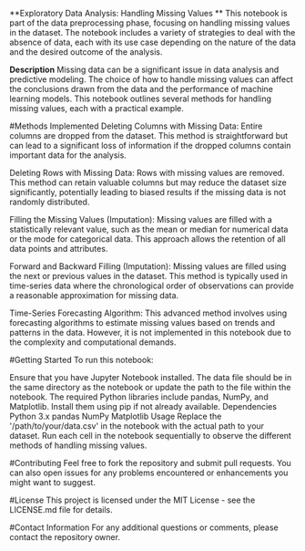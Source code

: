 **Exploratory Data Analysis: Handling Missing Values
**
This notebook is part of the data preprocessing phase, focusing on handling missing values in the dataset. The notebook includes a variety of strategies to deal with the absence of data, each with its use case depending on the nature of the data and the desired outcome of the analysis.

**Description**
Missing data can be a significant issue in data analysis and predictive modeling. The choice of how to handle missing values can affect the conclusions drawn from the data and the performance of machine learning models. This notebook outlines several methods for handling missing values, each with a practical example.

#Methods Implemented
Deleting Columns with Missing Data: Entire columns are dropped from the dataset. This method is straightforward but can lead to a significant loss of information if the dropped columns contain important data for the analysis.

Deleting Rows with Missing Data: Rows with missing values are removed. This method can retain valuable columns but may reduce the dataset size significantly, potentially leading to biased results if the missing data is not randomly distributed.

Filling the Missing Values (Imputation): Missing values are filled with a statistically relevant value, such as the mean or median for numerical data or the mode for categorical data. This approach allows the retention of all data points and attributes.

Forward and Backward Filling (Imputation): Missing values are filled using the next or previous values in the dataset. This method is typically used in time-series data where the chronological order of observations can provide a reasonable approximation for missing data.

Time-Series Forecasting Algorithm: This advanced method involves using forecasting algorithms to estimate missing values based on trends and patterns in the data. However, it is not implemented in this notebook due to the complexity and computational demands.

#Getting Started
To run this notebook:

Ensure that you have Jupyter Notebook installed.
The data file should be in the same directory as the notebook or update the path to the file within the notebook.
The required Python libraries include pandas, NumPy, and Matplotlib. Install them using pip if not already available.
Dependencies
Python 3.x
pandas
NumPy
Matplotlib
Usage
Replace the '/path/to/your/data.csv' in the notebook with the actual path to your dataset.
Run each cell in the notebook sequentially to observe the different methods of handling missing values.

#Contributing
Feel free to fork the repository and submit pull requests. You can also open issues for any problems encountered or enhancements you might want to suggest.

#License
This project is licensed under the MIT License - see the LICENSE.md file for details.

#Contact Information
For any additional questions or comments, please contact the repository owner.
